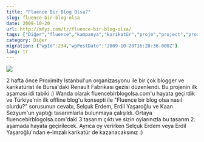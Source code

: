 ```yaml
---
title: "Fluence Bir Blog Olsa?"
slug: fluence-bir-blog-olsa
date: 2009-10-20
url: http://mfyz.com/tr/fluence-bir-blog-olsa/
tags: ["Diğer","fluence","kampanya","karikatür","proje","project","proximity","renault","wanda"]
category: Diğer
migration: {"wpId":234,"wpPostDate":"2009-10-20T16:28:36.000Z"}
lang: tr
---
```


![](/images/archive/tr/2009/10/fluence.jpg)

2 hafta önce Proximity Istanbul'un organizasyonu ile bir çok blogger ve karikatürist ile Bursa'daki Renault Fabrikası gezisi düzenlendi. Bu projenin ilk aşaması idi tabiki :) Wanda olarak fluencebirblogolsa.com'u hayata geçirdik ve Türkiye'nin ilk offline blog'u konsepti ile "Fluence bir blog olsa nasıl olurdu?" sorusunun cevabı, Selçuk Erdem, Erdil Yaşaroğlu ve Kaan Sezyum'un yaptığı tasarımlarla bulunmaya çalışıldı. Ortaya fluencebirblogolsa.com'daki 3 tasarım çıktı ve sizin oylarınızla bu tasarım 2. aşamada hayata geçirilecek. Ayrıca oy verirken Selçuk Erdem veya Erdil Yaşaroğlu'ndan e-imzalı karikatür de kazanacaksınız :)